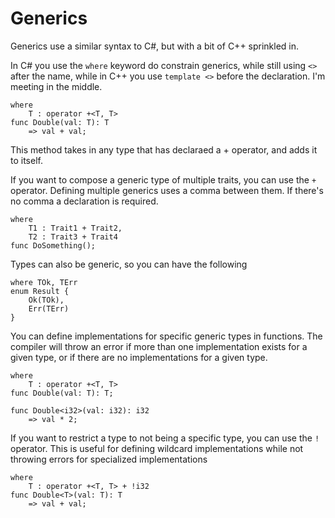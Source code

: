 # Generics

Generics use a similar syntax to C#, but with a bit of C++ sprinkled in.

In C# you use the `where` keyword do constrain generics, while still using `<>` after the name, while in C++ you use `template <>` before the declaration. I'm meeting in the middle.

```
where
    T : operator +<T, T>
func Double(val: T): T
    => val + val;
```

This method takes in any type that has declaraed a + operator, and adds it to itself.

If you want to compose a generic type of multiple traits, you can use the `+` operator. Defining multiple generics uses a comma between them. If there's no comma a declaration is required.

```
where
    T1 : Trait1 + Trait2,
    T2 : Trait3 + Trait4
func DoSomething();
```

Types can also be generic, so you can have the following

```
where TOk, TErr
enum Result {
    Ok(TOk),
    Err(TErr)
}
```

You can define implementations for specific generic types in functions. The compiler will throw an error if more than one implementation exists for a given type, or if there are no implementations for a given type.

```
where
    T : operator +<T, T>
func Double(val: T): T;

func Double<i32>(val: i32): i32
    => val * 2;
```

If you want to restrict a type to not being a specific type, you can use the `!` operator. This is useful for defining wildcard implementations while not throwing errors for specialized implementations

```
where
    T : operator +<T, T> + !i32
func Double<T>(val: T): T
    => val + val;
```
